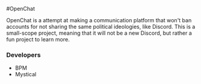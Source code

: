 #OpenChat

OpenChat is a attempt at making a communication platform that won't ban accounts for not sharing the same political ideologies, like Discord. This is a small-scope project, meaning that it will not be a new Discord, but rather a fun project to learn more.

### Developers

- BPM
- Mystical